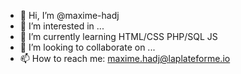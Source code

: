 - 👋 Hi, I’m @maxime-hadj
- 👀 I’m interested in ...
- 🌱 I’m currently learning HTML/CSS PHP/SQL JS
- 💞️ I’m looking to collaborate on ...
- 📫 How to reach me: maxime.hadj@laplateforme.io

<!---
maxime-hadj/maxime-hadj is a ✨ special ✨ repository because its `README.md` (this file) appears on your GitHub profile.
You can click the Preview link to take a look at your changes.
--->
